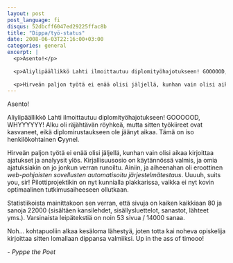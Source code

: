 ```yaml
---
layout: post
post_language: fi
disqus: 52dbcff6047ed29225ffac8b
title: "Dippa/työ-status"
date: 2008-06-03T22:16:00+03:00
categories: general
excerpt: |
  <p>Asento!</p>
  
  <p>Aliylipäällikkö Lahti ilmoittautuu diplomityöhajotukseen! GOOOOOD, WHYYYYYY! Alku oli räjähtävän röyhkeä, mutta sitten työkiireet ovat kasvaneet, eikä diplomirustaukseen ole jäänyt aikaa. Tämä on iso henkilökohtainen <strong>C</strong>yynel.</p>
  
  <p>Hirveän paljon työtä ei enää olisi jäljellä, kunhan vain olisi aikaa kirjoittaa ajatukset ja analyysit ylös. Kirjallisuusosio on käytännössä valmis, ja omia ajatuksiakin on jo jonkun verran runoiltu. Ainiin, ja aiheenahan oli eroottinen <em>web-pohjaisten sovellusten automatisoitu järjestelmätestaus</em>. Uuuuh, suits you, sir! Pilottiprojektikin on nyt kunnialla plakkarissa, vaikka ei nyt kovin optimaalinen tutkimusaiheeseen ollutkaan.</p>
---
```

<p>Asento!</p>

<p>Aliylipäällikkö Lahti ilmoittautuu diplomityöhajotukseen! GOOOOOD, WHYYYYYY! Alku oli räjähtävän röyhkeä, mutta sitten työkiireet ovat kasvaneet, eikä diplomirustaukseen ole jäänyt aikaa. Tämä on iso henkilökohtainen <strong>C</strong>yynel.</p>

<p>Hirveän paljon työtä ei enää olisi jäljellä, kunhan vain olisi aikaa kirjoittaa ajatukset ja analyysit ylös. Kirjallisuusosio on käytännössä valmis, ja omia ajatuksiakin on jo jonkun verran runoiltu. Ainiin, ja aiheenahan oli eroottinen <em>web-pohjaisten sovellusten automatisoitu järjestelmätestaus</em>. Uuuuh, suits you, sir! Pilottiprojektikin on nyt kunnialla plakkarissa, vaikka ei nyt kovin optimaalinen tutkimusaiheeseen ollutkaan.</p>

<p>Statistiikoista mainittakoon sen verran, että sivuja on kaiken kaikkiaan 80 ja sanoja 22000 (sisältäen kansilehdet, sisällysluettelot, sanastot, lähteet yms.). Varsinaista leipätekstiä on noin 53 sivua / 14000 sanaa.</p>

<p>Noh... kohtapuoliin alkaa kesäloma lähestyä, joten totta kai noheva opiskelija kirjoittaa sitten lomallaan dippansa valmiiksi. Up in the ass of timooo!</p>

<p>- <em>Pyppe the Poet</em></p>